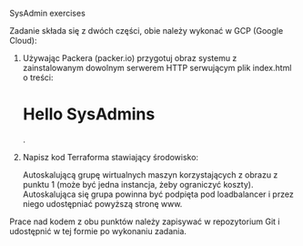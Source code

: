 SysAdmin exercises

Zadanie składa się z dwóch części, obie należy wykonać w GCP (Google Cloud):

1. Używając Packera (packer.io) przygotuj obraz systemu z zainstalowanym dowolnym serwerem HTTP serwującym plik index.html o treści: <h1>Hello SysAdmins</h1>.

2. Napisz kod Terraforma stawiający środowisko:

    Autoskalującą grupę wirtualnych maszyn korzystających z obrazu z punktu 1 (może być jedna instancja, żeby ograniczyć koszty).
    Autoskalująca się grupa powinna być podpięta pod loadbalancer i przez niego udostępniać powyższą stronę www.

Prace nad kodem z obu punktów należy zapisywać w repozytorium Git i udostępnić w tej formie po wykonaniu zadania.
